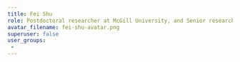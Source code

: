 ```yaml
---
title: Fei Shu
role: Postdoctoral researcher at McGill University, and Senior researcher at Hangzhou Dianzi University
avatar_filename: fei-shu-avatar.png
superuser: false
user_groups:
 - 
---
```

